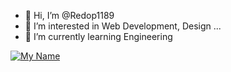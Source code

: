 - 👋 Hi, I’m @Redop1189
- 👀 I’m interested in Web Development, Design ...
- 🌱 I’m currently learning Engineering
<!---
- 💞️ I’m looking to collaborate on ...
- 📫 How to reach me ...

Redop1189/Redop1189 is a ✨ special ✨ repository because its `README.md` (this file) appears on your GitHub profile.
You can click the Preview link to take a look at your changes.
--->

[![My Name](https://img.shields.io/badge/Name-Redop1189%20-orange)](https://github.com/Redop1189/Redop1189)
